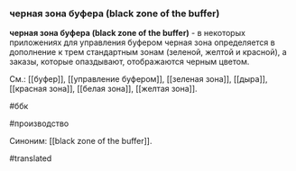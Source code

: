 ### черная зона буфера (black zone of the buffer)

**черная зона буфера (black zone of the buffer)** - в некоторых приложениях для управления буфером черная зона определяется в дополнение к трем стандартным зонам (зеленой, желтой и красной), а заказы, которые опаздывают, отображаются черным цветом.

См.: [[буфер]], [[управление буфером]], [[зеленая зона]], [[дыра]], [[красная зона]], [[белая зона]], [[желтая зона]].

#ббк

#производство

Синоним: [[black zone of the buffer]].

#translated
